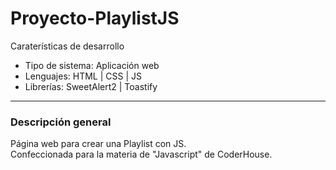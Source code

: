 # Proyecto-PlaylistJS
Caraterísticas de desarrollo
<ul>
<li> Tipo de sistema: Aplicación web</li>
<li>Lenguajes: HTML | CSS | JS</li>
<li>Librerías: SweetAlert2 | Toastify</li>
</ul>
<hr>
<h3>Descripción general</h3>
Página web para crear una Playlist con JS.
<br>
Confeccionada para la materia de "Javascript" de CoderHouse.
